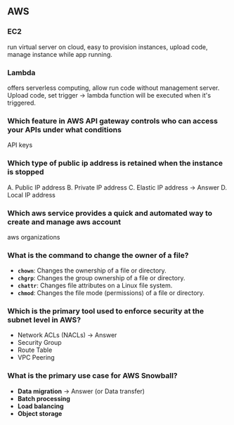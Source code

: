 ## AWS

### EC2

run virtual server on cloud, easy to provision instances, upload code, manage instance while app running.

### Lambda

offers serverless computing, allow run code without management server. Upload code, set trigger -> lambda function will be executed when it's triggered.

### Which feature in AWS API gateway controls who can access your APIs under what conditions

API keys

### Which type of public ip address is retained when the instance is stopped

A. Public IP address
B. Private IP address
C. Elastic IP address -> Answer
D. Local IP address

### Which aws service provides a quick and automated way to create and manage aws account

aws organizations

### What is the command to change the owner of a file?

- **`chown`**: Changes the ownership of a file or directory.
- **`chgrp`**: Changes the group ownership of a file or directory.
- **`chattr`**: Changes file attributes on a Linux file system.
- **`chmod`**: Changes the file mode (permissions) of a file or directory.

### Which is the primary tool used to enforce security at the subnet level in AWS?

- Network ACLs (NACLs) -> Answer
- Security Group
- Route Table
- VPC Peering

### What is the primary use case for AWS Snowball?

- **Data migration** -> Answer (or Data transfer)
- **Batch processing**
- **Load balancing**
- **Object storage**
